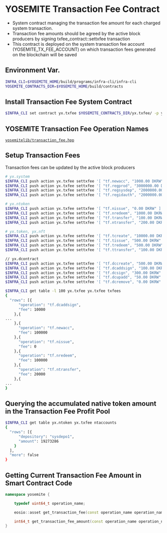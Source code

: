 YOSEMITE Transaction Fee Contract
===

* System contract managing the transaction fee amount for each charged system transaction.
* Transaction fee amounts should be agreed by the active block producers by signing txfee_contract::settxfee transaction
* This contract is deployed on the system transaction fee account (YOSEMITE_TX_FEE_ACCOUNT) on which transaction fees generated on the blockchain will be saved

Environment Var.
---

```bash
INFRA_CLI=$YOSEMITE_HOME/build/programs/infra-cli/infra-cli
YOSEMITE_CONTRACTS_DIR=$YOSEMITE_HOME/build/contracts
```

Install Transaction Fee System Contract
---
```bash
$INFRA_CLI set contract yx.txfee $YOSEMITE_CONTRACTS_DIR/yx.txfee/ -p yx.txfee@active
```

YOSEMITE Transaction Fee Operation Names
---
[`yosemitelib/transaction_fee.hpp`](../../contracts/yosemitelib/transaction_fee.hpp)

Setup Transaction Fees
---

Transaction fees can be updated by the active block producers

```bash
# yx.system
$INFRA_CLI push action yx.txfee settxfee '[ "tf.newacc", "1000.00 DKRW" ]' -p yosemite@active
$INFRA_CLI push action yx.txfee settxfee '[ "tf.regprod", "3000000.00 DKRW" ]' -p yosemite@active
$INFRA_CLI push action yx.txfee settxfee '[ "tf.regsysdep", "2000000.00 DKRW" ]' -p yosemite@active
$INFRA_CLI push action yx.txfee settxfee '[ "tf.regidauth", "2000000.00 DKRW" ]' -p yosemite@active

# yx.ntoken
$INFRA_CLI push action yx.txfee settxfee '[ "tf.nissue", "0.00 DKRW" ]' -p yosemite@active
$INFRA_CLI push action yx.txfee settxfee '[ "tf.nredeem", "1000.00 DKRW" ]' -p yosemite@active
$INFRA_CLI push action yx.txfee settxfee '[ "tf.transfer", "100.00 DKRW" ]' -p yosemite@active
$INFRA_CLI push action yx.txfee settxfee '[ "tf.ntransfer", "200.00 DKRW" ]' -p yosemite@active

# yx.token, yx.nft
$INFRA_CLI push action yx.txfee settxfee '[ "tf.tcreate", "10000.00 DKRW" ]' -p yosemite@active
$INFRA_CLI push action yx.txfee settxfee '[ "tf.tissue", "500.00 DKRW" ]' -p yosemite@active
$INFRA_CLI push action yx.txfee settxfee '[ "tf.tredeem", "500.00 DKRW" ]' -p yosemite@active
$INFRA_CLI push action yx.txfee settxfee '[ "tf.ttransfer", "100.00 DKRW" ]' -p yosemite@active

// yx.dcontract
$INFRA_CLI push action yx.txfee settxfee '[ "tf.dccreate", "500.00 DKRW" ]' -p yosemite@active
$INFRA_CLI push action yx.txfee settxfee '[ "tf.dcaddsign", "100.00 DKRW" ]' -p yosemite@active
$INFRA_CLI push action yx.txfee settxfee '[ "tf.dcsign", "300.00 DKRW" ]' -p yosemite@active
$INFRA_CLI push action yx.txfee settxfee '[ "tf.dcupadd", "50.00 DKRW" ]' -p yosemite@active
$INFRA_CLI push action yx.txfee settxfee '[ "tf.dcremove", "0.00 DKRW" ]' -p yosemite@active

$INFRA_CLI get table -l 100 yx.txfee yx.txfee txfees
{
  "rows": [{
      "operation": "tf.dcaddsign",
      "fee": 10000
    },{
...
    },{
      "operation": "tf.newacc",
      "fee": 100000
    },{
      "operation": "tf.nissue",
      "fee": 0
    },{
      "operation": "tf.nredeem",
      "fee": 100000
    },{
      "operation": "tf.ntransfer",
      "fee": 20000
    },{
...
}

```

Querying the accumulated native token amount in the Transaction Fee Profit Pool
---

```bash
$INFRA_CLI get table yx.ntoken yx.txfee ntaccounts
{
  "rows": [{
      "depository": "sysdepo1",
      "amount": 19273286
    }
  ],
  "more": false
}
```

Getting Current Transaction Fee Amount in Smart Contract Code
---

```cpp
namespace yosemite {

    typedef uint64_t operation_name;

    eosio::asset get_transaction_fee(const operation_name operation_name);

    int64_t get_transaction_fee_amount(const operation_name operation_name);
}
``` 
